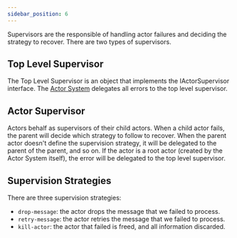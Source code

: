 ```yaml
---
sidebar_position: 6
---
```


Supervisors are the responsible of handling actor failures and deciding the strategy to recover. There are two types
of supervisors.

## Top Level Supervisor

The Top Level Supervisor is an object that implements the IActorSupervisor interface. The 
[Actor System](/architecture/actor-system) delegates all errors to the top level supervisor.

## Actor Supervisor

Actors behalf as supervisors of their child actors. When a child actor fails, the parent will decide
which strategy to follow to recover. When the parent actor doesn't define the supervision strategy, it will
be delegated to the parent of the parent, and so on. If the actor is a root actor (created by the
Actor System itself), the error will be delegated to the top level supervisor.

## Supervision Strategies

There are three supervision strategies:

* `drop-message`: the actor drops the message that we failed to process.
* `retry-message`: the actor retries the message that we failed to process.
* `kill-actor`: the actor that failed is freed, and all information discarded.
